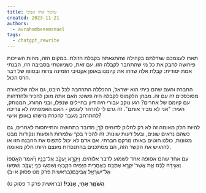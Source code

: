 ```yaml
---
title: שומר אחי אנוכי
created: 2023-11-21
authors:
  - avrahambenemanuel
tags:
  - chatgpt_rewrite
---
```

תארו לעצמכם שגדלתם בקהילה שהתגאתה בקבלת הזולת. במקום הזה, מהות השייכות פירושה לחבק את כל מי שהתחבר לקבלה הזו. עם זאת, כשניווטתי בסביבה הזו, הבנתי אמת יסודית: קבלת אלה שדחו את קיומנו באופן אקטיבי הזמינה צרות ובסופו של דבר הרס הכול.
  
החברה והעם שהם ביתי הוא ישראל, ההכללה התרחבה לכל היבט, גם אלה שלכאורה מסוכסכים זה עם זה. מבחן הלקמוס לקבלה היה פשוט: האם אתה מוכן להכיר ולהזדהות עם קיומם של אחרים? רגע נוקב עבורי היה דיון בחיילים שנפלו, ובני החורג, המנותק, העיר: "אני לא מכיר אותם". זה גרם לי להרהר לעומק - האם האמפתיה לא צריכה להתרחב מעבר להכרת מישהו באופן אישי?

להיות חלק מאומה זה לא רק לחלוק לדומים לך; מדובר בתחושה והתייחסות לאחרים, גם כשהם נראים שונים, ובעל דעות שונות. זה להכיר בכך שלמרות הופעות ונקודות מבט מגוונות, כולנו חוטים באותו מרקם חברתי. אם אדם לא יכול לתפוס את ההבנה הזו או להרגיש את הקשר הזה, הם מסתכנים בהתנכרות מעצם היותו חלק מאומה.

עם אחד שהם אסופה אחד לשמוע לדבר אלוהים.
וַיִּקְרָ֥א יַֽעֲקֹ֖ב אֶל־בָּנָ֑יו וַיֹּ֗אמֶר הֵאָֽסְפוּ֙ וְאַגִּ֣ידָה לָכֶ֔ם אֵ֛ת אֲשֶׁר־יִקְרָ֥א אֶתְכֶ֖ם בְּאַֽחֲרִ֥ית הַיָּמִֽים׃  הִקָּֽבְצ֥וּ וְשִׁמְע֖וּ בְּנֵ֣י יַֽעֲקֹ֑ב וְשִׁמְע֖וּ אֶל־יִשְׂרָאֵ֥ל אֲבִיכֶֽם׃(בראשית פרק מט פסוק א-ב)

**הֲשֹׁמֵ֥ר אָחִ֖י, אָנֹֽכִי!** (בראשית פרק ד פסוק ט)
